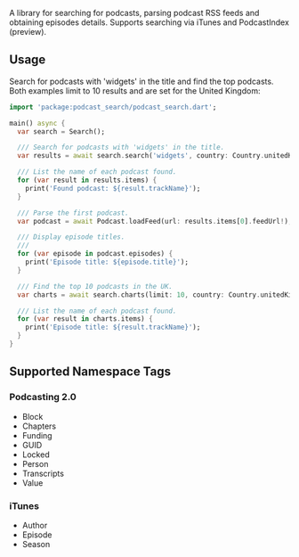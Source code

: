 A library for searching for podcasts, parsing podcast RSS feeds and obtaining episodes details. Supports searching via iTunes and PodcastIndex (preview).

## Usage

Search for podcasts with 'widgets' in the title and find the top podcasts. Both
examples limit to 10 results and are set for the United Kingdom:

```dart
import 'package:podcast_search/podcast_search.dart';

main() async {
  var search = Search();

  /// Search for podcasts with 'widgets' in the title.
  var results = await search.search('widgets', country: Country.unitedKingdom, limit: 10);

  /// List the name of each podcast found.
  for (var result in results.items) {
    print('Found podcast: ${result.trackName}');
  }

  /// Parse the first podcast.
  var podcast = await Podcast.loadFeed(url: results.items[0].feedUrl!);

  /// Display episode titles.
  ///
  for (var episode in podcast.episodes) {
    print('Episode title: ${episode.title}');
  }

  /// Find the top 10 podcasts in the UK.
  var charts = await search.charts(limit: 10, country: Country.unitedKingdom);

  /// List the name of each podcast found.
  for (var result in charts.items) {
    print('Episode title: ${result.trackName}');
  }
}
```
## Supported Namespace Tags

### Podcasting 2.0

- Block
- Chapters
- Funding
- GUID
- Locked
- Person
- Transcripts
- Value

### iTunes

- Author
- Episode
- Season
